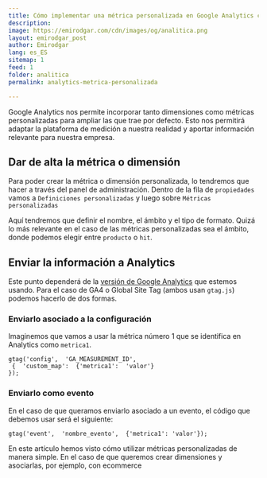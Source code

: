 ```yaml
---
title: Cómo implementar una métrica personalizada en Google Analytics con gtag.js
description: 
image: https://emirodgar.com/cdn/images/og/analitica.png
layout: emirodgar_post
author: Emirodgar
lang: es_ES
sitemap: 1
feed: 1
folder: analitica
permalink: analytics-metrica-personalizada

--- 
```


Google Analytics nos permite incorporar tanto dimensiones como métricas personalizadas para ampliar las que trae por defecto. Esto nos permitirá adaptar la plataforma de medición a nuestra realidad y aportar información relevante para nuestra empresa.

## Dar de alta la métrica o dimensión

Para poder crear la métrica o dimensión personalizada, lo tendremos que hacer a través del panel de administración. Dentro de la fila de `propiedades` vamos a `Definiciones personalizadas` y luego sobre `Métricas personalizadas` 

Aquí tendremos que definir el nombre, el ámbito y el tipo de formato. Quizá lo más relevante en el caso de las métricas personalizadas sea el ámbito, donde podemos elegir entre `producto` o `hit`.

## Enviar la información a Analytics

Este punto dependerá de la [versión de Google Analytics](https://emirodgar.com/versiones-google-analytics) que estemos usando. Para el caso de GA4 o Global Site Tag (ambos usan `gtag.js`) podemos hacerlo de dos formas.

### Enviarlo asociado a la configuración

Imaginemos que vamos a usar la métrica número 1 que se identifica en Analytics como `metrica1`.

    gtag('config',  'GA_MEASUREMENT_ID',  
     {  'custom_map':  {'metrica1':  'valor'}  
    });  

  
### Enviarlo como evento
  
En el caso de que queramos enviarlo asociado a un evento, el código que debemos usar será el siguiente:

    gtag('event',  'nombre_evento',  {'metrica1': 'valor'});

En este artículo hemos visto cómo utilizar métricas personalizadas de manera simple. En el caso de que queremos crear dimensiones y asociarlas, por ejemplo, con ecommerce
<!--stackedit_data:
eyJoaXN0b3J5IjpbLTI3OTc5MjY3MCwtMTE3ODIxNDI2MSwtMT
A5NDQ4Njg5NSwtMjcwNjE5MzU0XX0=
-->